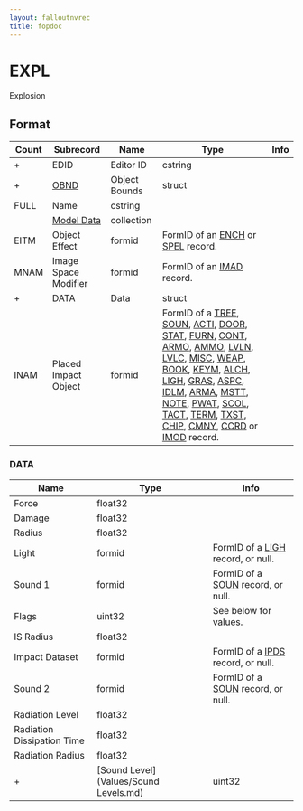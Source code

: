 ```yaml
---
layout: falloutnvrec
title: fopdoc
---
```

EXPL
====

Explosion

## Format

Count | Subrecord | Name | Type | Info
------|-------|------|------|-----
+ | EDID | Editor ID | cstring |
+ | [OBND](Subrecords/OBND.md) | Object Bounds | struct |
 | FULL | Name | cstring |
 | | [Model Data](Subrecords/Model.md) | collection |
 | EITM | Object Effect | formid | FormID of an [ENCH](ENCH.md) or [SPEL](SPEL.md) record.
 | MNAM | Image Space Modifier | formid | FormID of an [IMAD](IMAD.md) record.
+ | DATA | Data | struct |
 | INAM | Placed Impact Object | formid | FormID of a [TREE](TREE.md), [SOUN](SOUN.md), [ACTI](ACTI.md), [DOOR](DOOR.md), [STAT](STAT.md), [FURN](FURN.md), [CONT](CONT.md), [ARMO](ARMO.md), [AMMO](AMMO.md), [LVLN](LVLN.md), [LVLC](LVLC.md), [MISC](MISC.md), [WEAP](WEAP.md), [BOOK](BOOK.md), [KEYM](KEYM.md), [ALCH](ALCH.md), [LIGH](LIGH.md), [GRAS](GRAS.md), [ASPC](ASPC.md), [IDLM](IDLM.md), [ARMA](ARMA.md), [MSTT](MSTT.md), [NOTE](NOTE.md), [PWAT](PWAT.md), [SCOL](SCOL.md), [TACT](TACT.md), [TERM](TERM.md), [TXST](TXST.md), [CHIP](CHIP.md), [CMNY](CMNY.md), [CCRD](CCRD.md) or [IMOD](IMOD.md) record.

### DATA

Name | Type | Info
-----|------|-----
Force | float32 |
Damage | float32 |
Radius | float32 |
Light | formid | FormID of a [LIGH](LIGH.md) record, or null.
Sound 1 | formid | FormID of a [SOUN](SOUN.md) record, or null.
Flags | uint32 | See below for values.
IS Radius | float32 |
Impact Dataset | formid | FormID of a [IPDS](IPDS.md) record, or null.
Sound 2 | formid | FormID of a [SOUN](SOUN.md) record, or null.
Radiation Level | float32 |
Radiation Dissipation Time | float32 |
Radiation Radius | float32 |
+ | [Sound Level](Values/Sound Levels.md) | uint32 | Enum - see link for values.

